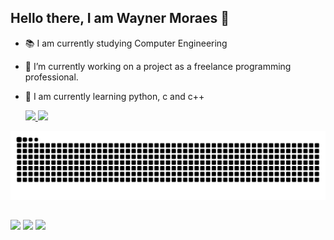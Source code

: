 ## Hello there, I am Wayner Moraes 🚀


- 📚 I am currently studying Computer Engineering
- 🔭 I’m currently working on a project as a freelance programming professional.
- 🌱 I am currently learning python, c and c++


  <div>
  <a href="https://github.com/WaynerMoraes12">
  <img height="180em" src="https://github-readme-stats.vercel.app/api?username=WaynerMoraes12&show_icons=true&theme=dark&include_all_commits=true&count_private=true"/>
  <img height="180em" src="https://github-readme-stats.vercel.app/api/top-langs/?username=WaynerMoraes12&layout=compact&langs_count=16&theme=dark"/>
</div>

![github snake animation](https://raw.githubusercontent.com/WaynerMoraes12/WaynerMoraes12/output/github-snake.svg)

##

<div> 
  <a href="https://www.instagram.com/wayner.m12/" target="_blank"><img src="https://img.shields.io/badge/-Instagram-%23E4405F?style=for-the-badge&logo=instagram&logoColor=white" target="_blank"></a>
  <a href = "waynerbusiness@outlook.com"><img src="https://img.shields.io/badge/-Outlook-%230078D7?style=for-the-badge&logo=microsoft-outlook&logoColor=white" target="_blank"></a>
  <a href="https://www.linkedin.com/in/wayner-moraes-8494451a3/" target="_blank"><img src="https://img.shields.io/badge/-LinkedIn-%230077B5?style=for-the-badge&logo=linkedin&logoColor=white" target="_blank"></a> 
 
</div>
